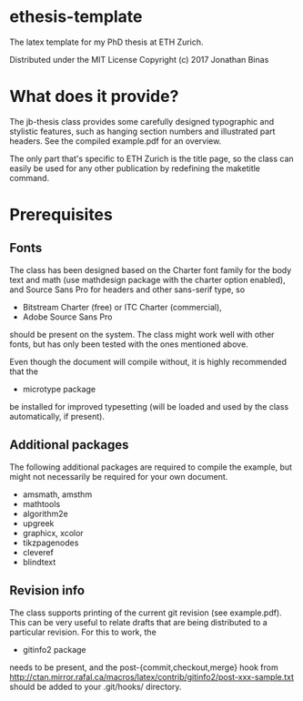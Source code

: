 # ethesis-template
The latex template for my PhD thesis at ETH Zurich.

Distributed under the MIT License
Copyright (c) 2017 Jonathan Binas


# What does it provide?

The jb-thesis class provides some carefully designed typographic and stylistic features, such as hanging section numbers and illustrated part headers. See the compiled example.pdf for an overview.

The only part that's specific to ETH Zurich is the title page, so the class can easily be used for any other publication by redefining the maketitle command.


# Prerequisites

## Fonts

The class has been designed based on the Charter font family for the body text and math (use mathdesign package with the charter option enabled), and Source Sans Pro for headers and other sans-serif type, so

 * Bitstream Charter (free) or ITC Charter (commercial),
 * Adobe Source Sans Pro

should be present on the system. The class might work well with other fonts, but has only been tested with the ones mentioned above.

Even though the document will compile without, it is highly recommended that the

 * microtype package

be installed for improved typesetting (will be loaded and used by the class automatically, if present).

## Additional packages

The following additional packages are required to compile the example, but might not necessarily be required for your own document.

 * amsmath, amsthm
 * mathtools
 * algorithm2e
 * upgreek
 * graphicx, xcolor
 * tikzpagenodes
 * cleveref
 * blindtext

## Revision info

The class supports printing of the current git revision (see example.pdf). This can be very useful to relate drafts that are being distributed to a particular revision. For this to work, the

 * gitinfo2 package

needs to be present, and the post-{commit,checkout,merge} hook from http://ctan.mirror.rafal.ca/macros/latex/contrib/gitinfo2/post-xxx-sample.txt should be added to your .git/hooks/ directory.

